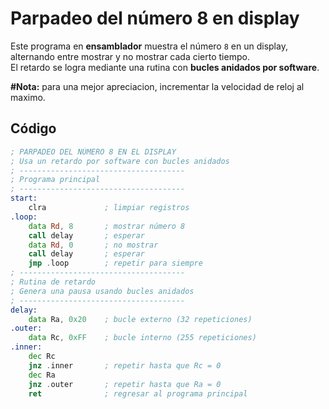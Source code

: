 # Parpadeo del número 8 en display

Este programa en **ensamblador** muestra el número `8` en un display, alternando entre mostrar y no mostrar cada cierto tiempo.  
El retardo se logra mediante una rutina con **bucles anidados por software**.  

**#Nota:** para una mejor apreciacion, incrementar la velocidad de reloj al maximo.
## Código

```asm
; PARPADEO DEL NÚMERO 8 EN EL DISPLAY
; Usa un retardo por software con bucles anidados
; -------------------------------------
; Programa principal
; -------------------------------------
start:
    clra             ; limpiar registros
.loop:
    data Rd, 8       ; mostrar número 8
    call delay       ; esperar
    data Rd, 0       ; no mostrar
    call delay       ; esperar
    jmp .loop        ; repetir para siempre
; -------------------------------------
; Rutina de retardo
; Genera una pausa usando bucles anidados
; -------------------------------------
delay:
    data Ra, 0x20    ; bucle externo (32 repeticiones)
.outer:
    data Rc, 0xFF    ; bucle interno (255 repeticiones)
.inner:
    dec Rc
    jnz .inner       ; repetir hasta que Rc = 0
    dec Ra
    jnz .outer       ; repetir hasta que Ra = 0
    ret              ; regresar al programa principal

